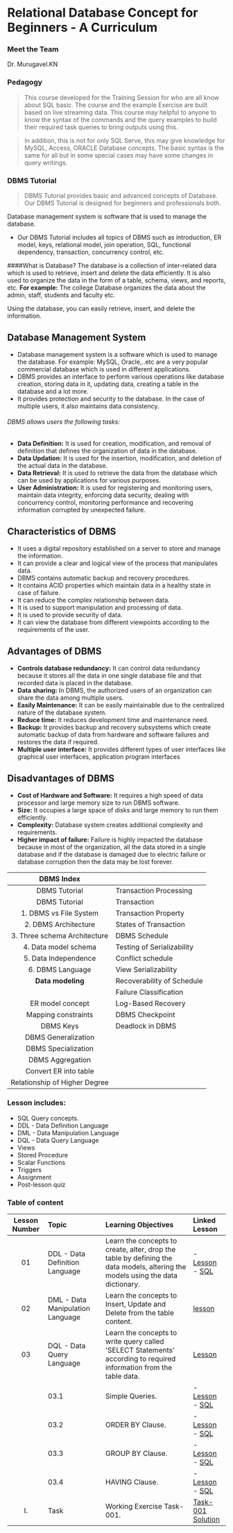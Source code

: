 # Relational Database Concept for Beginners - A Curriculum


### Meet the Team

Dr. Murugavel.KN


### Pedagogy

>This course developed for the Training Session for who are all know about SQL basic. The course and the example Exercise are built based on live streaming data. This course may helpful to anyone to know the syntax of the commands and the query examples to build their required task queries to bring outputs using this.

>In addition, this is not for only SQL Serve, this may give knowledge for MySQL, Access, ORACLE Database concepts. The basic syntax is the same for all but in some special cases may have some changes in query writings.



### DBMS Tutorial
>DBMS Tutorial provides basic and advanced concepts of Database. Our DBMS Tutorial is designed for beginners and professionals both.

Database management system is software that is used to manage the database.

- Our DBMS Tutorial includes all topics of DBMS such as introduction, ER model, keys, relational model, join operation, SQL, functional dependency, transaction, concurrency control, etc.

####What is Database?
The database is a collection of inter-related data which is used to retrieve, insert and delete the data efficiently. It is also used to organize the data in the form of a table, schema, views, and reports, etc.
**For example:** The college Database organizes the data about the admin, staff, students and faculty etc.

Using the database, you can easily retrieve, insert, and delete the information.

## Database Management System ##
- Database management system is a software which is used to manage the database. For example: MySQL, Oracle,..etc are a very popular commercial database which is used in different applications.
- DBMS provides an interface to perform various operations like database creation, storing data in it, updating data, creating a table in the database and a lot more.
- It provides protection and security to the database. In the case of multiple users, it also maintains data consistency.

###### DBMS allows users the following tasks: ######

- **Data Definition:** It is used for creation, modification, and removal of definition that defines the organization of data in the database.
- **Data Updation:** It is used for the insertion, modification, and deletion of the actual data in the database.
- **Data Retrieval:** It is used to retrieve the data from the database which can be used by applications for various purposes.
- **User Administration:** It is used for registering and monitoring users, maintain data integrity, enforcing data security, dealing with concurrency control, monitoring performance and recovering information corrupted by unexpected failure.

## Characteristics of DBMS ##
- It uses a digital repository established on a server to store and manage the information.
- It can provide a clear and logical view of the process that manipulates data.
- DBMS contains automatic backup and recovery procedures.
- It contains ACID properties which maintain data in a healthy state in case of failure.
- It can reduce the complex relationship between data.
- It is used to support manipulation and processing of data.
- It is used to provide security of data.
- It can view the database from different viewpoints according to the requirements of the user.

## Advantages of DBMS ##
- **Controls database redundancy:** It can control data redundancy because it stores all the data in one single database file and that recorded data is placed in the database.
- **Data sharing:** In DBMS, the authorized users of an organization can share the data among multiple users.
- **Easily Maintenance:** It can be easily maintainable due to the centralized nature of the database system.
- **Reduce time:** It reduces development time and maintenance need.
- **Backup:** It provides backup and recovery subsystems which create automatic backup of data from hardware and software failures and restores the data if required.
- **Multiple user interface:** It provides different types of user interfaces like graphical user interfaces, application program interfaces
## Disadvantages of DBMS ##
- **Cost of Hardware and Software:** It requires a high speed of data processor and large memory size to run DBMS software.
- **Size:** It occupies a large space of disks and large memory to run them efficiently.
- **Complexity:** Database system creates additional complexity and requirements.
- **Higher impact of failure:** Failure is highly impacted the database because in most of the organization, all the data stored in a single database and if the database is damaged due to electric failure or database corruption then the data may be lost forever.

|  DBMS Index  | |
| :----------: | :---- |
| DBMS Tutorial | Transaction Processing |
|  DBMS Tutorial | Transaction |
| 1. DBMS vs File System | Transaction Property |
| 2. DBMS Architecture | States of Transaction |
| 3. Three schema Architecture | DBMS Schedule |
| 4. Data model schema | Testing of Serializability |
| 5. Data Independence | Conflict schedule |
| 6. DBMS Language | View Serializability |
| **Data modeling** | Recoverability of Schedule |
| | Failure Classification |
| ER model concept | Log-Based Recovery |
| Mapping constraints | DBMS Checkpoint |
| DBMS Keys | Deadlock in DBMS |
| DBMS Generalization | |
| DBMS Specialization | |
| DBMS Aggregation | |
| Convert ER into table | |
| Relationship of Higher Degree | |



### Lesson includes:

- SQL Query concepts.         
- DDL - Data Definition Language
- DML - Data Manipulation Language
- DQL - Data Query Language
- Views
- Stored Procedure
- Scalar Functions
- Triggers
- Assignment
- Post-lesson quiz

### Table of content

| Lesson Number | Topic | Learning Objectives | Linked Lesson |
| :-----: | :------- |  :-------------------- | :---- |
| 01 | DDL - Data Definition Language | Learn the concepts to create, alter, drop the table by defining the data models, altering the models using the data dictionary. | - [Lesson](1-DDL-Language/README.md) <br /> - [SQL](1-DDL-Language/DDL-Query.sql)|
| 02 | DML - Data Manipulation Language | Learn the concepts to Insert, Update and Delete from the table content. | [lesson](2-DML-Language/README.md) |
| 03 | DQL - Data Query Language | Learn the concepts to write query called 'SELECT Statements' according to required information from the table data. | [Lesson](3-DQL-Language/README.md) |
|    | 03.1 | Simple Queries. | - [Lesson](3-DQL-Language/03-1-Simple-Query/README.md)<br /> - [SQL](3-DQL-Language/03-1-Simple-Query/simple-query.sql) |
|    | 03.2 | ORDER BY Clause. | - [Lesson](3-DQL-Language/03-2-Order-By/README.md) <br /> - [SQL](3-DQL-Language/03-2-Order-By/Order-By.sql) |
|    | 03.3 | GROUP BY Clause. | - [Lesson](3-DQL-Language/03-3-GROUP-BY/README.md) <br /> - [SQL](3-DQL-Language/03-3-Group-By/Group-By.sql) |
|    | 03.4 | HAVING Clause. | - [Lesson](3-DQL-Language/03-4-Having-Clause/README.md) <br /> - [SQL](3-DQL-Language/03-4-Having-Clause/Having-Clause.sql) |
| I. | Task | Working Exercise Task-001. | [Task-001](Task/Task001.txt) <br /> [Solution](Task/Solutions/Task001-Solution.sql) |
